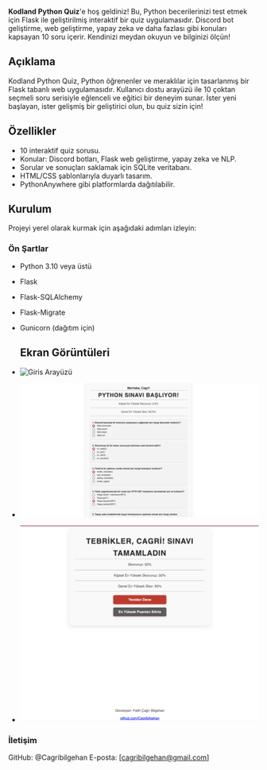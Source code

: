 **Kodland Python Quiz**'e hoş geldiniz! Bu, Python becerilerinizi test etmek için Flask ile geliştirilmiş interaktif bir quiz uygulamasıdır. Discord bot geliştirme, web geliştirme, yapay zeka ve daha fazlası gibi konuları kapsayan 10 soru içerir. Kendinizi meydan okuyun ve bilginizi ölçün!

## Açıklama

Kodland Python Quiz, Python öğrenenler ve meraklılar için tasarlanmış bir Flask tabanlı web uygulamasıdır. Kullanıcı dostu arayüzü ile 10 çoktan seçmeli soru serisiyle eğlenceli ve eğitici bir deneyim sunar. İster yeni başlayan, ister gelişmiş bir geliştirici olun, bu quiz sizin için!

## Özellikler

- 10 interaktif quiz sorusu.
- Konular: Discord botları, Flask web geliştirme, yapay zeka ve NLP.
- Sorular ve sonuçları saklamak için SQLite veritabanı.
- HTML/CSS şablonlarıyla duyarlı tasarım.
- PythonAnywhere gibi platformlarda dağıtılabilir.

## Kurulum

Projeyi yerel olarak kurmak için aşağıdaki adımları izleyin:

### Ön Şartlar

- Python 3.10 veya üstü
- Flask
- Flask-SQLAlchemy
- Flask-Migrate
- Gunicorn (dağıtım için)

  ## Ekran Görüntüleri
- ![Giris Arayüzü](screenshots/Etrance.png)
- ![Quiz Arayüzü](screenshots/Quiz.png)
- ![Sonuç Sayfası](screenshots/Results.png)
  
### İletişim
GitHub: @Cagribilgehan
E-posta: [cagribilgehan@gmail.com]

